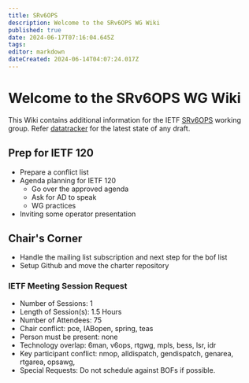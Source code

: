 ```yaml
---
title: SRv6OPS
description: Welcome to the SRv6OPS WG Wiki
published: true
date: 2024-06-17T07:16:04.645Z
tags: 
editor: markdown
dateCreated: 2024-06-14T04:07:24.017Z
---
```


# Welcome to the SRv6OPS WG Wiki

This Wiki contains additional information for the IETF [SRv6OPS](https://datatracker.ietf.org/wg/srv6ops/about/) working group. Refer [datatracker](https://datatracker.ietf.org/wg/srv6ops/documents/) for the latest state of any draft. 

## Prep for IETF 120

- Prepare a conflict list
- Agenda planning for IETF 120
	- Go over the approved agenda
  - Ask for AD to speak
  - WG practices
- Inviting some operator presentation

## Chair's Corner

- Handle the mailing list subscription and next step for the bof list
- Setup Github and move the charter repository

### IETF Meeting Session Request
* Number of Sessions: 1
* Length of Session(s): 1.5 Hours
* Number of Attendees: 75
* Chair conflict: pce, IABopen, spring, teas
* Person must be present: none
* Technology overlap: 6man, v6ops, rtgwg, mpls, bess, lsr, idr
* Key participant conflict: nmop, alldispatch, gendispatch, genarea, rtgarea, opsawg, 
* Special Requests: Do not schedule against BOFs if possible.